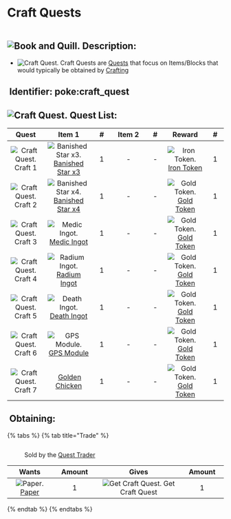 # Craft Quests

<figure><img src="https://github.com/user-attachments/assets/1a8910ab-b4c3-4c4b-afec-d6d21ac716a8" alt=""><figcaption></figcaption></figure>

## <img src="https://minecraft.wiki/images/Book_and_Quill_JE2_BE2.png?2128f" alt="Book and Quill." data-size="line"> Description: <a href="#description" id="description"></a>

* <img src="https://github.com/user-attachments/assets/e2fed163-9b58-4314-8f19-c026581aa0dd" alt="Craft Quest." data-size="line"> Craft Quests are [Quests](./) that focus on Items/Blocks that would typically be obtained by [Crafting](https://minecraft.wiki/w/Crafting)

## <img src="https://minecraft.wiki/images/Name_Tag_JE2_BE2.png?cbdc1" alt="" data-size="line"> Identifier: **poke:craft\_quest** <a href="#identifier" id="identifier"></a>

## <img src="https://github.com/user-attachments/assets/e2fed163-9b58-4314-8f19-c026581aa0dd" alt="Craft Quest." data-size="line"> Quest List: <a href="#quest-list" id="quest-list"></a>

<table><thead><tr><th width="114" align="center">Quest</th><th width="155" align="center">Item 1</th><th width="53" align="center">#</th><th width="137" align="center">Item 2</th><th width="54" align="center">#</th><th width="133" align="center">Reward</th><th width="53" align="center">#</th></tr></thead><tbody><tr><td align="center"><img src="https://github.com/user-attachments/assets/e2fed163-9b58-4314-8f19-c026581aa0dd" alt="Craft Quest." data-size="line"> Craft 1</td><td align="center"><img src="https://github.com/ItsMePok/PFE/assets/136857747/1174ceba-b39a-420f-bc70-6d78bcbe5951" alt="Banished Star x3." data-size="line"> <a href="../banished-stars/banished-star-x3.md">Banished Star x3</a></td><td align="center">1</td><td align="center">-</td><td align="center">-</td><td align="center"><img src="https://github.com/ItsMePok/PFE/assets/136857747/aa3d5a31-9866-4bd1-bc09-ba7fa6775f7e" alt="Iron Token." data-size="line"> <a href="../currency/tokens/iron-token.md">Iron Token</a></td><td align="center">1</td></tr><tr><td align="center"><img src="https://github.com/user-attachments/assets/e2fed163-9b58-4314-8f19-c026581aa0dd" alt="Craft Quest." data-size="line"> Craft 2</td><td align="center"><img src="https://github.com/ItsMePok/PFE/assets/136857747/fe59da80-6212-4204-9d12-39e0bdbc55ff" alt="Banished Star x4." data-size="line"> <a href="../banished-stars/banished-star-x4.md">Banished Star x4</a></td><td align="center">1</td><td align="center">-</td><td align="center">-</td><td align="center"><img src="https://github.com/user-attachments/assets/38611ec4-5bcf-4443-93cc-604b57f75a40" alt="Gold Token." data-size="line"> <a href="../currency/tokens/gold-token.md">Gold Token</a></td><td align="center">1</td></tr><tr><td align="center"><img src="https://github.com/user-attachments/assets/e2fed163-9b58-4314-8f19-c026581aa0dd" alt="Craft Quest." data-size="line"> Craft 3</td><td align="center"><img src="https://github.com/user-attachments/assets/43621ea1-5a1c-4853-93fd-1206f44ea315" alt="Medic Ingot." data-size="line"> <a href="../ingots/medic-ingot.md">Medic Ingot</a></td><td align="center">1</td><td align="center">-</td><td align="center">-</td><td align="center"><img src="https://github.com/user-attachments/assets/38611ec4-5bcf-4443-93cc-604b57f75a40" alt="Gold Token." data-size="line"> <a href="../currency/tokens/gold-token.md">Gold Token</a></td><td align="center">1</td></tr><tr><td align="center"><img src="https://github.com/user-attachments/assets/e2fed163-9b58-4314-8f19-c026581aa0dd" alt="Craft Quest." data-size="line"> Craft 4</td><td align="center"><img src="https://github.com/user-attachments/assets/53a75b18-e659-4b0e-801a-209b9bdb039b" alt="Radium Ingot." data-size="line"> <a href="../ingots/radium-ingot.md">Radium Ingot</a></td><td align="center">1</td><td align="center">-</td><td align="center">-</td><td align="center"><img src="https://github.com/user-attachments/assets/38611ec4-5bcf-4443-93cc-604b57f75a40" alt="Gold Token." data-size="line"> <a href="../currency/tokens/gold-token.md">Gold Token</a></td><td align="center">1</td></tr><tr><td align="center"><img src="https://github.com/user-attachments/assets/e2fed163-9b58-4314-8f19-c026581aa0dd" alt="Craft Quest." data-size="line"> Craft 5</td><td align="center"><img src="https://github.com/user-attachments/assets/f4818c7c-f8c9-4218-b546-70a6a439e4cb" alt="Death Ingot." data-size="line"> <a href="../ingots/death-ingot.md">Death Ingot</a></td><td align="center">1</td><td align="center">-</td><td align="center">-</td><td align="center"><img src="https://github.com/user-attachments/assets/38611ec4-5bcf-4443-93cc-604b57f75a40" alt="Gold Token." data-size="line"> <a href="../currency/tokens/gold-token.md">Gold Token</a></td><td align="center">1</td></tr><tr><td align="center"><img src="https://github.com/user-attachments/assets/e2fed163-9b58-4314-8f19-c026581aa0dd" alt="Craft Quest." data-size="line"> Craft 6</td><td align="center"><img src="https://github.com/user-attachments/assets/e86a7ee9-4449-47a6-9164-6b435c473780" alt="GPS Module." data-size="line"> <a href="../crafting-components/gps-module.md">GPS Module</a></td><td align="center">1</td><td align="center">-</td><td align="center">-</td><td align="center"><img src="https://github.com/user-attachments/assets/38611ec4-5bcf-4443-93cc-604b57f75a40" alt="Gold Token." data-size="line"> <a href="../currency/tokens/gold-token.md">Gold Token</a></td><td align="center">1</td></tr><tr><td align="center"><img src="https://github.com/user-attachments/assets/e2fed163-9b58-4314-8f19-c026581aa0dd" alt="Craft Quest." data-size="line"> Craft 7</td><td align="center"><img src="https://github.com/user-attachments/assets/7767df33-d254-42bd-bedd-341ecf4ef2a3" alt="" data-size="line"> <a href="../foods/golden-chicken.md">Golden Chicken</a></td><td align="center">1</td><td align="center">-</td><td align="center">-</td><td align="center"><img src="https://github.com/user-attachments/assets/38611ec4-5bcf-4443-93cc-604b57f75a40" alt="Gold Token." data-size="line"> <a href="../currency/tokens/gold-token.md">Gold Token</a></td><td align="center">1</td></tr></tbody></table>

## <img src="https://minecraft.wiki/images/thumb/Crafting_Table_JE4_BE3.png/150px-Crafting_Table_JE4_BE3.png?5767f" alt="" data-size="line"> Obtaining: <a href="#obtaining" id="obtaining"></a>

{% tabs %}
{% tab title="Trade" %}
<figure><img src="https://github.com/user-attachments/assets/d0a43b43-6674-49e0-a044-aae613584891" alt=""><figcaption><p>Sold by the <a href="../../mobs/traders/quest-trader.md">Quest Trader</a></p></figcaption></figure>

<table data-full-width="false"><thead><tr><th align="center">Wants</th><th width="88" align="center">Amount</th><th align="center">Gives</th><th width="85" align="center">Amount</th></tr></thead><tbody><tr><td align="center"><img src="https://minecraft.wiki/images/Paper_JE2_BE2.png?9c3be" alt="Paper." data-size="line"> <a href="https://minecraft.wiki/w/Paper">Paper</a></td><td align="center">1</td><td align="center"><img src="https://github.com/user-attachments/assets/1a8910ab-b4c3-4c4b-afec-d6d21ac716a8" alt="Get Craft Quest." data-size="line"> Get Craft Quest</td><td align="center">1</td></tr></tbody></table>
{% endtab %}
{% endtabs %}

